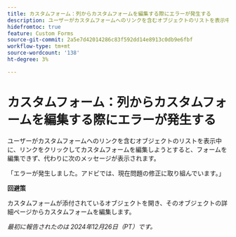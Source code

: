 ```yaml
---
title: カスタムフォーム：列からカスタムフォームを編集する際にエラーが発生する
description: ユーザーがカスタムフォームへのリンクを含むオブジェクトのリストを表示中に、リンクをクリックしてカスタムフォームを編集しようとすると、フォームを編集できず、エラーメッセージが表示されます。 回避策が使用可能です
hidefromtoc: true
feature: Custom Forms
source-git-commit: 2a5e7d42014286c83f592dd14e8913c0db9e6fbf
workflow-type: tm+mt
source-wordcount: '138'
ht-degree: 3%

---
```



# カスタムフォーム：列からカスタムフォームを編集する際にエラーが発生する

ユーザーがカスタムフォームへのリンクを含むオブジェクトのリストを表示中に、リンクをクリックしてカスタムフォームを編集しようとすると、フォームを編集できず、代わりに次のメッセージが表示されます。

「エラーが発生しました。アドビでは、現在問題の修正に取り組んでいます。」

**回避策**

カスタムフォームが添付されているオブジェクトを開き、そのオブジェクトの詳細ページからカスタムフォームを編集します。

_最初に報告されたのは 2024年12月26日（PT）です。_
